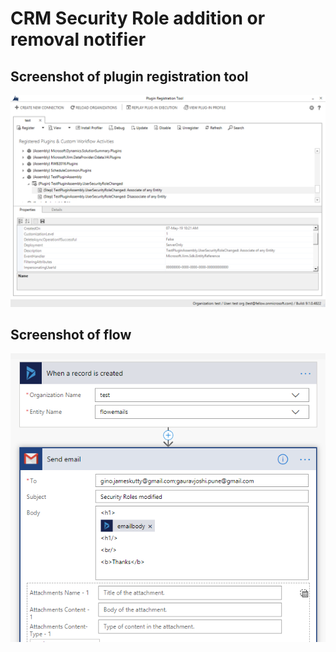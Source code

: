 # CRM Security Role addition or removal notifier

## Screenshot of plugin registration tool
![alt text](https://github.com/ginow/securityRoleModificationNotifier/blob/master/tool.png)

## Screenshot of flow
![alt text](https://github.com/ginow/securityRoleModificationNotifier/blob/master/flow.png)

